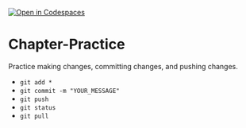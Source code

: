 [![Open in Codespaces](https://classroom.github.com/assets/launch-codespace-2972f46106e565e64193e422d61a12cf1da4916b45550586e14ef0a7c637dd04.svg)](https://classroom.github.com/open-in-codespaces?assignment_repo_id=19860736)
# Chapter-Practice
Practice making changes, committing changes, and pushing changes.
- `git add *`
- `git commit -m "YOUR_MESSAGE"`
- `git push`
- `git status`
- `git pull`
